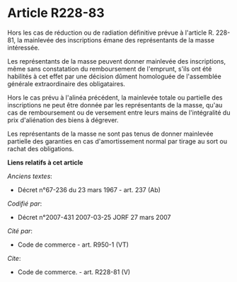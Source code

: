 # Article R228-83

Hors les cas de réduction ou de radiation définitive prévue à l'article R. 228-81, la mainlevée des inscriptions émane des
représentants de la masse intéressée.

Les représentants de la masse peuvent donner mainlevée des inscriptions, même sans constatation du remboursement de
l'emprunt, s'ils ont été habilités à cet effet par une décision dûment homologuée de l'assemblée générale extraordinaire des
obligataires.

Hors le cas prévu à l'alinéa précédent, la mainlevée totale ou partielle des inscriptions ne peut être donnée par les
représentants de la masse, qu'au cas de remboursement ou de versement entre leurs mains de l'intégralité du prix d'aliénation
des biens à dégrever.

Les représentants de la masse ne sont pas tenus de donner mainlevée partielle des garanties en cas d'amortissement normal par
tirage au sort ou rachat des obligations.

**Liens relatifs à cet article**

_Anciens textes_:

  - Décret n°67-236 du 23 mars 1967 - art. 237 (Ab)

_Codifié par_:

  - Décret n°2007-431 2007-03-25 JORF 27 mars 2007

_Cité par_:

  - Code de commerce - art. R950-1 (VT)

_Cite_:

  - Code de commerce. - art. R228-81 (V)
